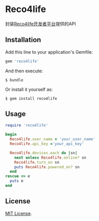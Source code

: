 # Reco4life

封装[Reco4life开发者平台](http://www.reco4life.com/wiki/%E9%A6%96%E9%A1%B5)提供的API

## Installation

Add this line to your application's Gemfile:

```ruby
gem 'reco4life'
```

And then execute:

    $ bundle

Or install it yourself as:

    $ gem install reco4life

## Usage

```ruby
require 'reco4life'

begin
  Reco4life.user_name = 'your_user_name'
  Reco4life.api_key ='your_api_key'

  Reco4life.devices.each do |sn|
    next unless Reco4life.online? sn
    Reco4life.turn_on sn
    puts Reco4life.powered_on? sn
  end
rescue => e
  puts e
end
```

## License

[MIT License](http://opensource.org/licenses/MIT).
